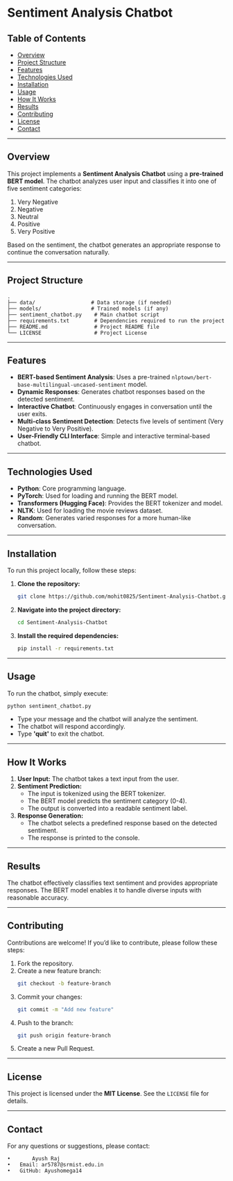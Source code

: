 # Sentiment Analysis Chatbot

## Table of Contents
- [Overview](#overview)
- [Project Structure](#project-structure)
- [Features](#features)
- [Technologies Used](#technologies-used)
- [Installation](#installation)
- [Usage](#usage)
- [How It Works](#how-it-works)
- [Results](#results)
- [Contributing](#contributing)
- [License](#license)
- [Contact](#contact)

---

## Overview
This project implements a **Sentiment Analysis Chatbot** using a **pre-trained BERT model**. The chatbot analyzes user input and classifies it into one of five sentiment categories:

1. Very Negative
2. Negative
3. Neutral
4. Positive
5. Very Positive

Based on the sentiment, the chatbot generates an appropriate response to continue the conversation naturally.

---

## Project Structure
```plaintext
.
├── data/                  # Data storage (if needed)
├── models/                # Trained models (if any)
├── sentiment_chatbot.py    # Main chatbot script
├── requirements.txt        # Dependencies required to run the project
├── README.md               # Project README file
└── LICENSE                 # Project License
```

---

## Features

- **BERT-based Sentiment Analysis**: Uses a pre-trained `nlptown/bert-base-multilingual-uncased-sentiment` model.
- **Dynamic Responses**: Generates chatbot responses based on the detected sentiment.
- **Interactive Chatbot**: Continuously engages in conversation until the user exits.
- **Multi-class Sentiment Detection**: Detects five levels of sentiment (Very Negative to Very Positive).
- **User-Friendly CLI Interface**: Simple and interactive terminal-based chatbot.

---

## Technologies Used

- **Python**: Core programming language.
- **PyTorch**: Used for loading and running the BERT model.
- **Transformers (Hugging Face)**: Provides the BERT tokenizer and model.
- **NLTK**: Used for loading the movie reviews dataset.
- **Random**: Generates varied responses for a more human-like conversation.

---

## Installation

To run this project locally, follow these steps:

1. **Clone the repository:**
   ```sh
   git clone https://github.com/mohit0825/Sentiment-Analysis-Chatbot.git
   ```

2. **Navigate into the project directory:**
   ```sh
   cd Sentiment-Analysis-Chatbot
   ```

3. **Install the required dependencies:**
   ```sh
   pip install -r requirements.txt
   ```

---

## Usage

To run the chatbot, simply execute:

```sh
python sentiment_chatbot.py
```

- Type your message and the chatbot will analyze the sentiment.
- The chatbot will respond accordingly.
- Type **'quit'** to exit the chatbot.

---

## How It Works

1. **User Input:** The chatbot takes a text input from the user.
2. **Sentiment Prediction:**
   - The input is tokenized using the BERT tokenizer.
   - The BERT model predicts the sentiment category (0-4).
   - The output is converted into a readable sentiment label.
3. **Response Generation:**
   - The chatbot selects a predefined response based on the detected sentiment.
   - The response is printed to the console.

---

## Results

The chatbot effectively classifies text sentiment and provides appropriate responses. The BERT model enables it to handle diverse inputs with reasonable accuracy.

---

## Contributing

Contributions are welcome! If you’d like to contribute, please follow these steps:

1. Fork the repository.
2. Create a new feature branch:
   ```sh
   git checkout -b feature-branch
   ```
3. Commit your changes:
   ```sh
   git commit -m "Add new feature"
   ```
4. Push to the branch:
   ```sh
   git push origin feature-branch
   ```
5. Create a new  Pull Request.

---

## License

This project is licensed under the **MIT License**. See the `LICENSE` file for details.

---

## Contact

For any questions or suggestions, please contact:

    •       Ayush Raj
	•	Email: ar5787@srmist.edu.in
	•	GitHub: Ayushomega14

